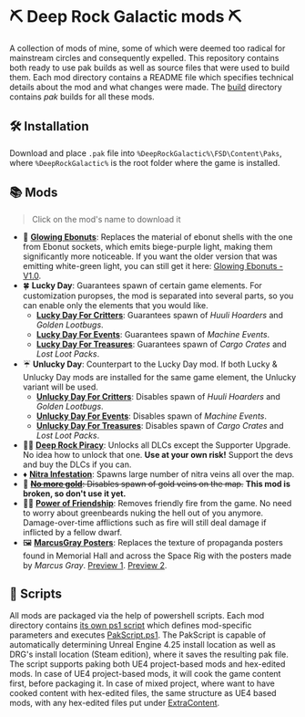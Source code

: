 # ⛏ Deep Rock Galactic mods ⛏

A collection of mods of mine, some of which were deemed too radical for mainstream circles and consequently expelled. This repository contains both ready to use pak builds as well as source files that were used to build them. Each mod directory contains a README file which specifies technical details about the mod and what changes were made. The [build](./build) directory contains *pak* builds for all these mods. 

## 🛠 Installation

Download and place `.pak` file into `%DeepRockGalactic%\FSD\Content\Paks`, where `%DeepRockGalactic%` is the root folder where the game is installed. 

## 📚 Mods
> Click on the mod's name to download it
- 🥜 **[Glowing Ebonuts]**: Replaces the material of ebonut shells with the one from Ebonut sockets, which emits biege-purple light, making them significantly more noticeable. If you want the older version that was emitting white-green light, you can still get it here: [Glowing Ebonuts - V1.0].
- 🍀 **Lucky Day**: Guarantees spawn of certain game elements. For customization puropses, the mod is separated into several parts, so you can enable only the elements that you would like.
  - **[Lucky Day For Critters]**: Guarantees spawn of *Huuli Hoarders* and *Golden Lootbugs*.
  - **[Lucky Day For Events]**: Guarantees spawn of *Machine Events*.
  - **[Lucky Day For Treasures]**: Guarantees spawn of *Cargo Crates* and *Lost Loot Packs*.
- ☔ **Unlucky Day**: Counterpart to the Lucky Day mod. If both Lucky & Unlucky Day mods are installed for the same game element, the Unlucky variant will be used.
  - **[Unlucky Day For Critters]**: Disables spawn of *Huuli Hoarders* and *Golden Lootbugs*.
  - **[Unlucky Day For Events]**: Disables spawn of *Machine Events*.
  - **[Unlucky Day For Treasures]**: Disables spawn of *Cargo Crates* and *Lost Loot Packs*.
- 🏴‍☠️ **[Deep Rock Piracy]**: Unlocks all DLCs except the Supporter Upgrade. No idea how to unlock that one. **Use at your own risk!** Support the devs and buy the DLCs if you can.
- ♦️ **[Nitra Infestation]**: Spawns large number of nitra veins all over the map.
- 🚫 ~~**[No more gold]**: Disables spawn of gold veins on the map.~~ **This mod is broken, so don't use it yet.**
- 🤝🏼 **[Power of Friendship]**: Removes friendly fire from the game. No need to worry about greenbeards nuking the hell out of you anymore. Damage-over-time afflictions such as fire will still deal damage if inflicted by a fellow dwarf. 
- 🖼 **[MarcusGray Posters]**: Replaces the texture of propaganda posters found in Memorial Hall and across the Space Rig with the posters made by *Marcus Gray*. [Preview 1](https://cdn.discordapp.com/attachments/712637678881079369/843439867048624148/20210516134613_1.jpg). [Preview 2](https://cdn.discordapp.com/attachments/712637678881079369/846713570515484702/20210525143408_1.jpg).

## 📜 Scripts
All mods are packaged via the help of powershell scripts. Each mod directory contains [its own ps1 script](./GlowingEbonuts/GlowingEbonuts.ps1) which defines mod-specific parameters and executes [PakScript.ps1](./PakScript.ps1).
The PakScript is capable of automatically determining Unreal Engine 4.25 install location as well as DRG's install location (Steam edition), where it saves the resulting pak file.
The script supports paking both UE4 project-based mods and hex-edited mods. In case of UE4 project-based mods, it will cook the game content first, before packaging it. In case of mixed project, where want to have cooked content with hex-edited files, the same structure as UE4 based mods, with any hex-edited files put under [ExtraContent](./MarcusGrayTattoos/ExtraContent).

[Show Events]: https://github.com/ArcticEcho/DRG-Mods/tree/c91790e4bf2d70006ef3d911ab97fac67fd5f232/Quality%20of%20Life/HUD#show-events---v111

[Glowing Ebonuts]: https://github.com/humping-koala/drg-mods/raw/master/build/Glowing%20Ebonuts%20-%20V1.1%20_P.pak
[Glowing Ebonuts - V1.0]: https://github.com/humping-koala/drg-mods/raw/master/build/Glowing%20Ebonuts%20-%20V1.0%20_P.pak
[Lucky Day For Critters]: https://github.com/humping-koala/drg-mods/raw/master/build/Lucky%20Day%20For%20Critters%20-%20V1.0%20_P.pak
[Lucky Day For Events]: https://github.com/humping-koala/drg-mods/raw/master/build/Lucky%20Day%20For%20Events%20-%20V1.0%20_P.pak
[Lucky Day For Treasures]: https://github.com/humping-koala/drg-mods/raw/master/build/Lucky%20Day%20For%20Treasures%20-%20V1.0%20_P.pak
[Unlucky Day For Critters]: https://github.com/humping-koala/drg-mods/raw/master/build/Unlucky%20Day%20For%20Critters%20-%20V1.0%20_P.pak
[Unlucky Day For Events]: https://github.com/humping-koala/drg-mods/raw/master/build/Unlucky%20Day%20For%20Events%20-%20V1.0%20_P.pak
[Unlucky Day For Treasures]: https://github.com/humping-koala/drg-mods/raw/master/build/Unlucky%20Day%20For%20Treasures%20-%20V1.0%20_P.pak
[Deep Rock Piracy]: https://github.com/humping-koala/drg-mods/raw/master/build/Deep%20Rock%20Piracy%20-%20V1.0%20_P.pak
[Nitra Infestation]: https://github.com/humping-koala/drg-mods/raw/master/build/Nitra%20Infestation%20-%20V1.0%20_P.pak
[No more gold]: https://github.com/humping-koala/drg-mods/raw/master/build/No%20more%20gold%20-%20V1.0%20_P.pak
[Power of Friendship]: https://github.com/humping-koala/drg-mods/raw/master/build/Power%20of%20Friendship%20-%20V1.0%20_P.pak
[MarcusGray Posters]: https://github.com/humping-koala/drg-mods/raw/master/build/MarcusGray%20Posters%20-%20V1.1%20_P.pak